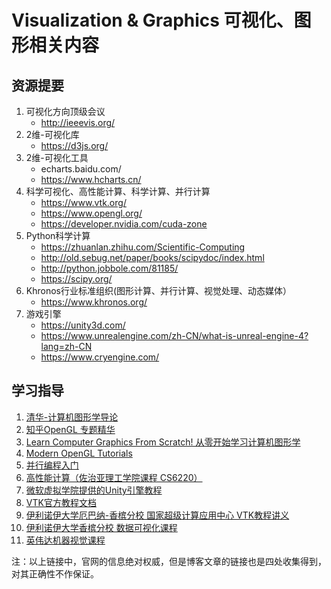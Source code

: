 # Visualization & Graphics 可视化、图形相关内容

## 资源提要

1. 可视化方向顶级会议
    - http://ieeevis.org/
1. 2维-可视化库
    - https://d3js.org/
1. 2维-可视化工具
    - echarts.baidu.com/
    - https://www.hcharts.cn/
1. 科学可视化、高性能计算、科学计算、并行计算
    - https://www.vtk.org/
    - https://www.opengl.org/
    - https://developer.nvidia.com/cuda-zone
1. Python科学计算
    - https://zhuanlan.zhihu.com/Scientific-Computing
    - http://old.sebug.net/paper/books/scipydoc/index.html
    - http://python.jobbole.com/81185/
    - https://scipy.org/
1. Khronos行业标准组织(图形计算、并行计算、视觉处理、动态媒体）
    - https://www.khronos.org/
1. 游戏引擎
    - https://unity3d.com/
    - https://www.unrealengine.com/zh-CN/what-is-unreal-engine-4?lang=zh-CN
    - https://www.cryengine.com/

## 学习指导

1. [清华-计算机图形学导论](http://www.xuetangx.com/courses/course-v1:UC_BerkeleyX+CS_184_1x+sp/about)
1. [知乎OpenGL 专题精华](https://www.zhihu.com/topic/19566193/top-answers)
1. [Learn Computer Graphics From Scratch! 从零开始学习计算机图形学](http://www.scratchapixel.com/)
1. [Modern OpenGL Tutorials](http://ogldev.atspace.co.uk/)
1. [并行编程入门](https://cn.udacity.com/course/intro-to-parallel-programming--cs344)
1. [高性能计算（佐治亚理工学院课程 CS6220）](https://cn.udacity.com/course/high-performance-computing--ud281)
1. [微软虚拟学院提供的Unity引擎教程](https://mva.microsoft.com/search/SearchResults.aspx#!q=unity&lang=2052)
1. [VTK官方教程文档](https://www.vtk.org/Wiki/VTK/Learning_VTK)
1. [伊利诺伊大学厄巴纳-香槟分校 国家超级计算应用中心 VTK教程讲义](http://www.ncsa.illinois.edu/People/semeraro/PPT/VTK_TUTORIAL/v3_document.htm)
1. [伊利诺伊大学香槟分校 数据可视化课程](https://www.coursera.org/learn/datavisualization)
1. [英伟达机器视觉课程](https://courses.nvidia.com/courses)

注：以上链接中，官网的信息绝对权威，但是博客文章的链接也是四处收集得到，对其正确性不作保证。